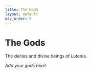 ```yaml
---
title: The Gods
layout: default
nav_order: 5
---
```


# The Gods

The deities and divine beings of Lutenia.

*Add your gods here!*